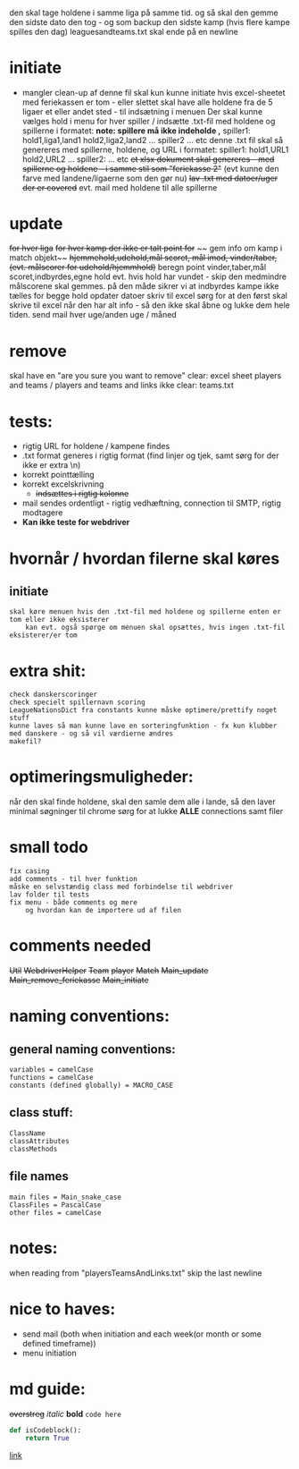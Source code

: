 ####
den skal tage holdene i samme liga på samme tid. 
og så skal den gemme den sidste dato den tog - og som backup den sidste kamp (hvis flere kampe spilles den dag)
leaguesandteams.txt skal ende på en newline


####


# initiate
- mangler clean-up af denne fil
skal kun kunne initiate hvis excel-sheetet med feriekassen er tom - eller slettet
skal have alle holdene fra de 5 ligaer et eller andet sted - til indsætning i menuen
Der skal kunne vælges hold i menu for hver spiller / indsætte .txt-fil med holdene og spillerne i formatet:
**note: spillere må ikke indeholde ,** 
    spiller1:
    hold1,liga1,land1
    hold2,liga2,land2
    ...
    spiller2
    ... etc
denne .txt fil skal så genereres med spillerne, holdene, og URL i formatet:
    spiller1:
    hold1,URL1
    hold2,URL2
    ...
    spiller2:
    ... etc
~~et xlsx dokument skal genereres - med spillerne og holdene - i samme stil som "feriekasse 2"~~ (evt kunne den farve med landene/ligaerne som den gør nu)
~~lav .txt med datoer/uger der er covered~~
evt. mail med holdene til alle spillerne
# update
~~for hver liga~~
    ~~for hver kamp der ikke er talt point for~~
       ~~ gem info om kamp i match objekt~~
            ~~hjemmehold,udehold,mål scoret, mål imod, vinder/taber, (evt. målscorer for udehold/hjemmhold)~~
        beregn point
            vinder,taber,mål scoret,indbyrdes,egne hold
            evt. hvis hold har vundet - skip den
                medmindre målscorene skal gemmes.
                på den måde sikrer vi at indbyrdes kampe ikke tælles for begge hold
opdater datoer
skriv til excel
    sørg for at den først skal skrive til excel når den har alt info - så den ikke skal åbne og lukke dem hele tiden.
send mail
    hver uge/anden uge / måned
# remove
skal have en "are you sure you want to remove"
clear:
    excel sheet
    players and teams / players and teams and links
ikke clear:
    teams.txt

# tests:
- rigtig URL for holdene / kampene findes
- .txt format generes i rigtig format (find linjer og tjek, samt sørg for der ikke er extra \n)
- korrekt pointtælling
- korrekt excelskrivning
    - ~~indsættes i rigtig kolonne~~
- mail sendes ordentligt - rigtig vedhæftning, connection til SMTP, rigtig modtagere
- **Kan ikke teste for webdriver**

# hvornår / hvordan filerne skal køres
## initiate
    skal køre menuen hvis den .txt-fil med holdene og spillerne enten er tom eller ikke eksisterer 
        kan evt. også spørge om menuen skal opsættes, hvis ingen .txt-fil eksisterer/er tom
# extra shit:
    check danskerscoringer
    check specielt spillernavn scoring
    LeagueNationsDict fra constants kunne måske optimere/prettify noget stuff
    kunne laves så man kunne lave en sorteringfunktion - fx kun klubber med danskere - og så vil værdierne ændres
    makefil?
# optimeringsmuligheder:
når den skal finde holdene, skal den samle dem alle i lande, så den laver minimal søgninger til chrome
sørg for at lukke **ALLE** connections samt filer

# small todo
    fix casing
    add comments - til hver funktion
    måske en selvstændig class med forbindelse til webdriver
    lav folder til tests
    fix menu - både comments og mere 
        og hvordan kan de importere ud af filen

# comments needed
~~Util~~
~~WebdriverHelper~~ 
~~Team~~
~~player~~
~~Match~~
~~Main_update~~
~~Main_remove_feriekasse~~
~~Main_initiate~~
    


# naming conventions:
## general naming conventions:
    variables = camelCase
    functions = camelCase
    constants (defined globally) = MACRO_CASE
## class stuff:
    ClassName
    classAttributes
    classMethods

## file names
    main files = Main_snake_case
    ClassFiles = PascalCase
    other files = camelCase



# notes:
when reading from "playersTeamsAndLinks.txt" skip the last newline


# nice to haves:
- send mail (both when initiation and each week(or month or some defined timeframe))
- menu initiation



# md guide:
~~overstreg~~
*italic*
**bold**
`code here`
```python
def isCodeblock():
    return True
```
[link](www.thisisalink.com)